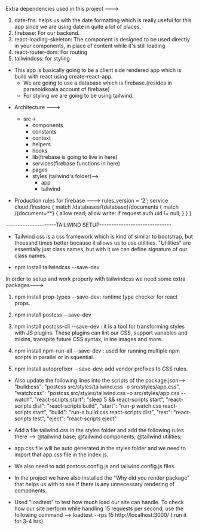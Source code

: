 Extra dependencies used in this project --->

1. date-fns: helps us with the date formatting which is really useful for this app since we are using date in quite a lot of places.
2. firebase: For our backend.
3. react-loading-skeleton: The <Skeleton> component is designed to be used directly in your components, in place of content while it's still loading
4. react-router-dom: For routing
5. tailwindcss: for styling

- This app is basically going to be a client side rendered app which is build with react using create-react-app.
  - We are going to use a database which is firebase.(resides in paranoidkoala account of firebase)
  - For styling we are going to be using tailwind.

* Architecture --->

  - src->
    - components
    - constants
    - context
    - helpers
    - hooks
    - lib(firebase is going to live in here)
    - services(firebase functions in here)
    - pages
    - styles (tailwind's folder)-->
      - app
      - tailwind

* Production rules for firebase --->
  rules_version = '2';
  service cloud.firestore {
  match /databases/{database}/documents {
  match /{document=\*\*} {
  allow read;
  allow write: if request.auth.uid != null;
  }
  }
  }

---------------------TAILWIND SETUP------------------------------

- Tailwind css is a css framework which is kind of similar to bootstrap, but thousand times better because it allows us to use utilities. "Utilities" are essentially just class names, but with it we can define signature of our class names.

- npm install tailwindcss --save-dev

In order to setup and work properly with tailwindcss we need some extra packages--->

1. npm install prop-types --save-dev: runtime type checker for react props.

2. npm install postcss --save-dev

3. npm install postcss-cli --save-dev : it is a tool for transforming styles with JS plugins. These plugins can lint our CSS, support variables and mixins, transpite future CSS syntax, inline images and more.

4. npm install npm-run-all --save-dev : used for running multiple npm scripts in parallel or in squential.

5. npm install autoprefixer --save-dev: add vendor prefixes to CSS rules.

- Also update the following lines into the scripts of the package.json-->
  "build:css": "postcss src/styles/tailwind.css -o src/styles/app.css",
  "watch:css": "postcss src/styles/tailwind.css -o src/styles/app.css --watch",
  "react-scripts:start": "sleep 5 && react-scripts start",
  "react-scripts:dist": "react-scripts build",
  "start": "run-p watch:css react-scripts:start",
  "build": "run-s build:css react-scripts:dist",
  "test": "react-scripts test",
  "eject": "react-scripts eject"

* Add a file tailwind.css in the styles folder and add the following rules there -->
  @tailwind base;
  @tailwind components;
  @tailwind utilities;

* app.css file will be auto generated in the styles folder and we need to import that app.css file in the index.js.

* We also need to add postcss.config.js and tailwind.config.js files.

* In the project we have also installed the "Why did you render package" that helps us with to see if there is any unnecessary rendering of components.

* Used "loadtest" to test how much load our site can handle. To check how our site perform while handling 15 requests per second, use the following command -->
  loadtest --rps 15 http://localhost:3000/ 
  ( run it for 3-4 hrs)
